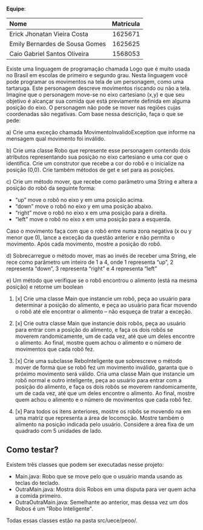__Equipe__:

Nome                                            | Matrícula
:-----------------------------------------------|-------------:
Erick Jhonatan Vieira Costa                     |1625671
Emily Bernardes de Sousa Gomes                  |1625625
Caio Gabriel Santos Oliveira                    |1568053



Existe uma linguagem de programação chamada Logo que é muito usada no Brasil em escolas de primeiro e segundo grau. Nesta linguagem você pode programar os movimentos na tela de um personagem, como uma tartaruga. Este personagem descreve movimentos riscando ou não a tela. Imagine que o personagem move-se no eixo cartesiano (x,y) e que seu objetivo é alcançar sua comida que está previamente definida em alguma posição do eixo. O personagem não pode se mover nas regiões cujas coordenadas são negativas. Com base nessa descrição, faça o que se pede:

a) Crie uma exceção chamada MovimentoInvalidoException que informe na mensagem qual movimento foi inválido.

b) Crie uma classe Robo que represente esse personagem contendo dois atributos representando sua posição no eixo cartesiano e uma cor que o identifica. Crie um construtor que recebe a cor do robô e o inicialize na posição (0,0). Crie também métodos de get e set para as posições.

c) Crie um método mover, que recebe como parâmetro uma String e altera a posição do robô da seguinte forma:

- “up” move o robô no eixo y em uma posição acima.
- “down” move o robô no eixo y em uma posição abaixo.
- “right” move o robô no eixo x em uma posição para a direita.
- “left” move o robô no eixo x em uma posição para a esquerda.

Caso o movimento faça com que o robô entre numa zona negativa (x ou y menor que 0), lance a exceção da questão anterior e não permita o movimento. Após cada movimento, mostre a posição do robô. 

d) Sobrecarregue o método mover, mas ao invés de receber uma String, ele rece como parâmetro um inteiro de 1 a 4, onde 1 representa “up”, 2 representa “down”, 3 representa “right” e 4 representa “left”

e) Um método que verifique se o robô encontrou o alimento (está na mesma posição) e retorne um boolean

1. [x] Crie uma classe Main que instancie um robô, peça ao usuário para determinar a posição do alimento, e peça ao usuário para ficar movendo o robô até ele encontrar o alimento – não esqueça de tratar a exceção.
 
2. [x] Crie outra classe Main que instancie dois robôs, peça ao usuário para entrar com a posição do alimento, e faça os dois robôs se moverem randomicamente, um de cada vez, até que um deles encontre o alimento. Ao final, mostre quem achou o alimento e o número de movimentos que cada robô fez.

3. [x] Crie uma subclasse ReboInteligente que sobrescreve o método mover de forma que se robô fez um movimento inválido, garanta que o próximo movimento será válido. Cria uma classe Main que instancie um robô normal e outro inteligente, peça ao usuário para entrar com a posição do alimento, e faça os dois robôs se moverem randomicamente, um de cada vez, até que um deles encontre o alimento. Ao final, mostre quem achou o alimento e o número de movimentos que cada robô fez.

4. [x] Para todos os itens anteriores, mostre os robôs se movendo na em uma matriz que representa a área de locomoção. Mostre também o alimento na posição indicada pelo usuário. Considere a área fixa de um quadrado com 5 unidades de lado.

 
## Como testar?

Existem três classes que podem ser executadas nesse projeto: 

 - Main.java: Robo que se move pelo que o usuário manda usando as teclas do teclado. 
 - OutraMain.java: Mostra dois Robos em uma disputa para ver quem acha a comida primeiro. 
 - OutraOutraMain.java: Semelhante ao anterior, mas dessa vez um dos Robos é um "Robo Inteligente".
 
 Todas essas classes estão na pasta src/uece/peoo/.